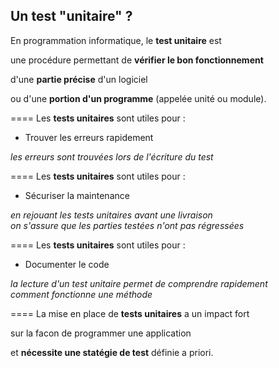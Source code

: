 ## Un test "unitaire" ?
En programmation informatique, le **test unitaire** est 

une procédure permettant de **vérifier le bon fonctionnement** 

d'une **partie précise** d'un logiciel

ou d'une **portion d'un programme** (appelée unité ou module).


====
Les **tests unitaires** sont utiles pour :

- Trouver les erreurs rapidement 

*les erreurs sont trouvées lors de l'écriture du test*


====
Les **tests unitaires** sont utiles pour :

- Sécuriser la maintenance

*en rejouant les tests unitaires avant une livraison</br> 
on s'assure que les parties testées n'ont pas régressées*


====
Les **tests unitaires** sont utiles pour :

- Documenter le code

*la lecture d'un test unitaire permet de comprendre rapidement</br>
comment fonctionne une méthode*


====
La mise en place de **tests unitaires** a un impact fort 

sur la facon de programmer une application

et **nécessite une statégie de test** définie a priori.
